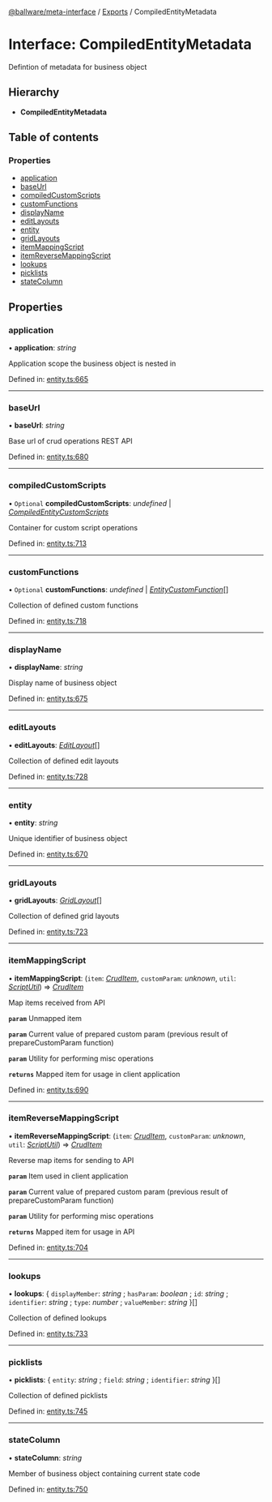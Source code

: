 [@ballware/meta-interface](../README.md) / [Exports](../modules.md) / CompiledEntityMetadata

# Interface: CompiledEntityMetadata

Defintion of metadata for business object

## Hierarchy

* **CompiledEntityMetadata**

## Table of contents

### Properties

- [application](compiledentitymetadata.md#application)
- [baseUrl](compiledentitymetadata.md#baseurl)
- [compiledCustomScripts](compiledentitymetadata.md#compiledcustomscripts)
- [customFunctions](compiledentitymetadata.md#customfunctions)
- [displayName](compiledentitymetadata.md#displayname)
- [editLayouts](compiledentitymetadata.md#editlayouts)
- [entity](compiledentitymetadata.md#entity)
- [gridLayouts](compiledentitymetadata.md#gridlayouts)
- [itemMappingScript](compiledentitymetadata.md#itemmappingscript)
- [itemReverseMappingScript](compiledentitymetadata.md#itemreversemappingscript)
- [lookups](compiledentitymetadata.md#lookups)
- [picklists](compiledentitymetadata.md#picklists)
- [stateColumn](compiledentitymetadata.md#statecolumn)

## Properties

### application

• **application**: *string*

Application scope the business object is nested in

Defined in: [entity.ts:665](https://github.com/frankball/ballware-meta-interface/blob/157bdb2/src/entity.ts#L665)

___

### baseUrl

• **baseUrl**: *string*

Base url of crud operations REST API

Defined in: [entity.ts:680](https://github.com/frankball/ballware-meta-interface/blob/157bdb2/src/entity.ts#L680)

___

### compiledCustomScripts

• `Optional` **compiledCustomScripts**: *undefined* \| [*CompiledEntityCustomScripts*](compiledentitycustomscripts.md)

Container for custom script operations

Defined in: [entity.ts:713](https://github.com/frankball/ballware-meta-interface/blob/157bdb2/src/entity.ts#L713)

___

### customFunctions

• `Optional` **customFunctions**: *undefined* \| [*EntityCustomFunction*](entitycustomfunction.md)[]

Collection of defined custom functions

Defined in: [entity.ts:718](https://github.com/frankball/ballware-meta-interface/blob/157bdb2/src/entity.ts#L718)

___

### displayName

• **displayName**: *string*

Display name of business object

Defined in: [entity.ts:675](https://github.com/frankball/ballware-meta-interface/blob/157bdb2/src/entity.ts#L675)

___

### editLayouts

• **editLayouts**: [*EditLayout*](editlayout.md)[]

Collection of defined edit layouts

Defined in: [entity.ts:728](https://github.com/frankball/ballware-meta-interface/blob/157bdb2/src/entity.ts#L728)

___

### entity

• **entity**: *string*

Unique identifier of business object

Defined in: [entity.ts:670](https://github.com/frankball/ballware-meta-interface/blob/157bdb2/src/entity.ts#L670)

___

### gridLayouts

• **gridLayouts**: [*GridLayout*](gridlayout.md)[]

Collection of defined grid layouts

Defined in: [entity.ts:723](https://github.com/frankball/ballware-meta-interface/blob/157bdb2/src/entity.ts#L723)

___

### itemMappingScript

• **itemMappingScript**: (`item`: [*CrudItem*](cruditem.md), `customParam`: *unknown*, `util`: [*ScriptUtil*](scriptutil.md)) => [*CrudItem*](cruditem.md)

Map items received from API

**`param`** Unmapped item

**`param`** Current value of prepared custom param (previous result of prepareCustomParam function)

**`param`** Utility for performing misc operations

**`returns`** Mapped item for usage in client application

Defined in: [entity.ts:690](https://github.com/frankball/ballware-meta-interface/blob/157bdb2/src/entity.ts#L690)

___

### itemReverseMappingScript

• **itemReverseMappingScript**: (`item`: [*CrudItem*](cruditem.md), `customParam`: *unknown*, `util`: [*ScriptUtil*](scriptutil.md)) => [*CrudItem*](cruditem.md)

Reverse map items for sending to API

**`param`** Item used in client application

**`param`** Current value of prepared custom param (previous result of prepareCustomParam function)

**`param`** Utility for performing misc operations

**`returns`** Mapped item for usage in API

Defined in: [entity.ts:704](https://github.com/frankball/ballware-meta-interface/blob/157bdb2/src/entity.ts#L704)

___

### lookups

• **lookups**: { `displayMember`: *string* ; `hasParam`: *boolean* ; `id`: *string* ; `identifier`: *string* ; `type`: *number* ; `valueMember`: *string*  }[]

Collection of defined lookups

Defined in: [entity.ts:733](https://github.com/frankball/ballware-meta-interface/blob/157bdb2/src/entity.ts#L733)

___

### picklists

• **picklists**: { `entity`: *string* ; `field`: *string* ; `identifier`: *string*  }[]

Collection of defined picklists

Defined in: [entity.ts:745](https://github.com/frankball/ballware-meta-interface/blob/157bdb2/src/entity.ts#L745)

___

### stateColumn

• **stateColumn**: *string*

Member of business object containing current state code

Defined in: [entity.ts:750](https://github.com/frankball/ballware-meta-interface/blob/157bdb2/src/entity.ts#L750)
